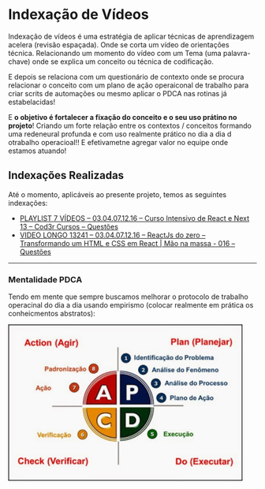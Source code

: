 # Indexação de Vídeos

Indexação de vídeos é uma estratégia de aplicar técnicas de aprendizagem acelera (revisão espaçada). Onde se corta um vídeo de orientações técnica. Relacionando um momento do vídeo com um Tema (uma palavra-chave) onde se explica um conceito ou técnica de codificação.

E depois se relaciona com um questionário de contexto onde se procura relacionar o conceito com um plano de ação operaiconal de trabalho para criar scrits de automações ou mesmo aplicar o PDCA nas rotinas já estabelacidas!

E **o objetivo é fortalecer a fixação do conceito e o seu uso prátino no projeto**! Criando um forte relação entre os contextos / conceitos formando uma redeneural profunda e com uso realmente prático no dia a dia d otrabalho operacioal!! E efetivametne agregar valor no equipe onde estamos atuando!

## Indexações Realizadas

Até o momento, aplicáveis ao presente projeto, temos as seguintes indexações:

* [PLAYLIST 7 VÍDEOS – 03.04.07.12.16 – Curso Intensivo de React e Next 13 – Cod3r Cursos – Questões](PLAYLIST%207%20VÍDEOS%20–%2003.04.07.12.16%20–%20Curso%20Intensivo%20de%20React%20e%20Next%2013%20–%20Cod3r%20Cursos%20–%20Questões.pdf)
* [VIDEO LONGO 13241 – 03.04.07.12.16 – ReactJs do zero – Transformando um HTML e CSS em React | Mão na massa - 016 – Questões](VIDEO%20LONGO%2013241%20–%2003.04.07.12.16%20–%20ReactJs%20do%20zero%20–%20Transformando%20um%20HTML%20e%20CSS%20em%20React%20|%20Mão%20na%20massa%20-%20016%20–%20Questões.pdf)

--- 

### Mentalidade PDCA

Tendo em mente que sempre buscamos melhorar o protocolo de trabalho operacinal do dia a dia usando empirismo (colocar realmente em prática os conheicmentos abstratos):

<img src="../../docs/imgs/pdca.png" alt="PDCA: Aplicar na prática o empirismo" title="PDCA" style="width:475px;"/>
